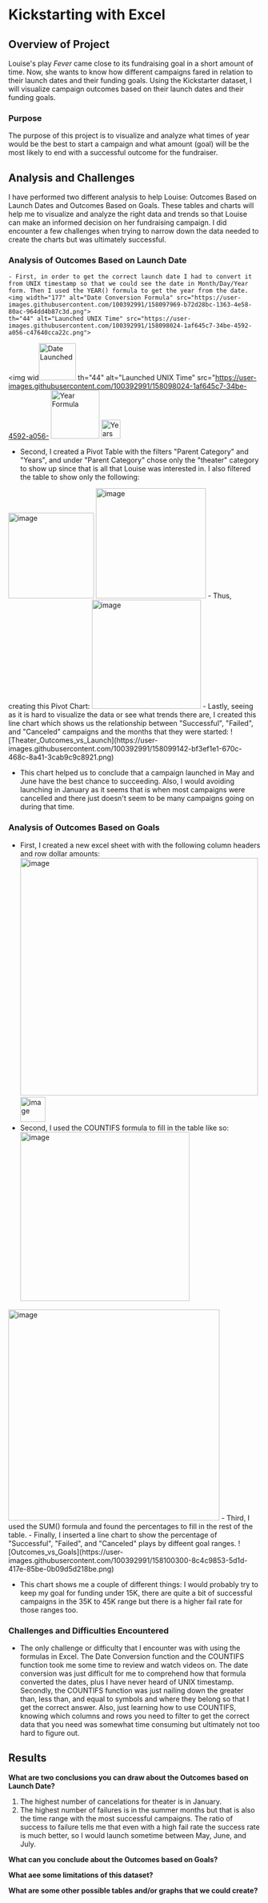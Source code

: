 # **Kickstarting with Excel**

## **Overview of Project**
  Louise's play *Fever* came close to its fundraising goal in a short amount of time. Now, she wants to know how different campaigns fared in relation to their launch dates and their funding goals. Using the Kickstarter dataset, I will visualize campaign outcomes based on their launch dates and their funding goals.
  
### **Purpose**
  The purpose of this project is to visualize and analyze what times of year would be the best to start a campaign and what amount (goal) will be the most likely to end with a successful outcome for the fundraiser. 
  
## **Analysis and Challenges**
  I have performed two different analysis to help Louise: Outcomes Based on Launch Dates and Outcomes Based on Goals. These tables and charts will help me to visualize and analyze the right data and trends so that Louise can make an informed decision on her fundraising campaign. I did encounter a few challenges when trying to narrow down the data needed to create the charts but was ultimately successful.
  
 ### **Analysis of Outcomes Based on Launch Date**
    - First, in order to get the correct launch date I had to convert it from UNIX timestamp so that we could see the date in Month/Day/Year form. Then I used the YEAR() formula to get the year from the date.
    <img width="177" alt="Date Conversion Formula" src="https://user-images.githubusercontent.com/100392991/158097969-b72d28bc-1363-4e58-80ac-964dd4b87c3d.png">
    th="44" alt="Launched UNIX Time" src="https://user-images.githubusercontent.com/100392991/158098024-1af645c7-34be-4592-a056-c47640cca22c.png">
<img wid<img width="74" alt="Date Launched" src="https://user-images.githubusercontent.com/100392991/158098054-d2319728-0148-494c-9ede-c90d527adf26.png">
th="44" alt="Launched UNIX Time" src="https://user-images.githubusercontent.com/100392991/158098024-1af645c7-34be-4592-a056-
<img width="97" alt="Year Formula" src="https://user-images.githubusercontent.com/100392991/158098150-774d5000-3f3e-44f2-9d1e-b0f21465e3f3.png">
<img width="38" alt="Years Column" src="https://user-images.githubusercontent.com/100392991/158098153-d965d7e9-4c85-4ce9-906d-d98877655c2c.png">
  - Second, I created a Pivot Table with the filters "Parent Category" and "Years", and under "Parent Category" chose only the "theater" category to show up since that is all that Louise was interested in. I also filtered the table to show only the following:
  <img width="171" alt="image" src="https://user-images.githubusercontent.com/100392991/158098665-59e78440-a8dc-4a6f-b015-66abe92bb126.png">
<img width="220" alt="image" src="https://user-images.githubusercontent.com/100392991/158098753-aea63e18-ce2a-45f2-8cee-e97dfc5a152f.png">
  - Thus, creating this Pivot Chart: <img width="218" alt="image" src="https://user-images.githubusercontent.com/100392991/158098988-acab8c89-0069-4da8-8970-a7fa4df1cde7.png">
  - Lastly, seeing as it is hard to visualize the data or see what trends there are, I created this line chart which shows us the relationship between "Successful", "Failed", and "Canceled" campaigns and the months that they were started:
  ![Theater_Outcomes_vs_Launch](https://user-images.githubusercontent.com/100392991/158099142-bf3ef1e1-670c-468c-8a41-3cab9c9c8921.png)
  
  - This chart helped us to conclude that a campaign launched in May and June have the best chance to succeeding. Also, I would avoiding launching in January as it seems that is when most campaigns were cancelled and there just doesn't seem to be many campaigns going on during that time. 

### **Analysis of Outcomes Based on Goals**
  - First, I created a new excel sheet with with the following column headers and row dollar amounts: <img width="475" alt="image" src="https://user-images.githubusercontent.com/100392991/158099553-a402ee99-6675-4a7c-a83e-1636fd4cde11.png">  <img width="50" alt="image" src="https://user-images.githubusercontent.com/100392991/158099785-1f2999ea-88b8-42b9-8671-a246460b0199.png">
  - Second, I used the COUNTIFS formula to fill in the table like so: <img width="338" alt="image" src="https://user-images.githubusercontent.com/100392991/158099883-f92ba692-ab09-4862-94a9-ab52198b7c3f.png">
<img width="422" alt="image" src="https://user-images.githubusercontent.com/100392991/158099943-cfc54113-ccfd-4adf-9d94-952d8576f944.png">
  - Third, I used the SUM() formula and found the percentages to fill in the rest of the table. 
  - Finally, I inserted a line chart to show the percentage of "Successful", "Failed", and "Canceled" plays by diffeent goal ranges. 
  ![Outcomes_vs_Goals](https://user-images.githubusercontent.com/100392991/158100300-8c4c9853-5d1d-417e-85be-0b09d5d218be.png)
  
  - This chart shows me a couple of different things: I would probably try to keep my goal for funding under 15K, there are quite a bit of successful campaigns in the 35K to 45K range but there is a higher fail rate for those ranges too. 
 

### **Challenges and Difficulties Encountered**
  - The only challenge or difficulty that I encounter was with using the formulas in Excel. The Date Conversion function and the COUNTIFS function took me some time to review and watch videos on. The date conversion was just difficult for me to comprehend how that formula converted the dates, plus I have never heard of UNIX timestamp. Secondly, the COUNTIFS function was just nailing down the greater than, less than, and equal to symbols and where they belong so that I get the correct answer. Also, just learning how to use COUNTIFS, knowing which columns and rows you need to filter to get the correct data that you need was somewhat time consuming but ultimately not too hard to figure out. 

## **Results**

**What are two conclusions you can draw about the Outcomes based on Launch Date?**
  1) The highest number of cancelations for theater is in January.
  2) The highest number of failures is in the summer months but that is also the time range with the most successful campaigns. The ratio of success to failure tells me that even with a high fail rate the success rate is much better, so I would launch sometime between May, June, and July. 

**What can you conclude about the Outcomes based on Goals?**

**What aee some limitations of this dataset?**

**What are some other possible tables and/or graphs that we could create?**



